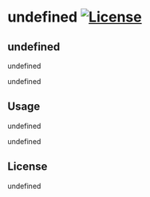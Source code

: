 # undefined   [![License](https://img.shields.io/badge/License-Apache_2.0-blue.svg)](https://opensource.org/licenses/Apache-2.0)

## undefined

undefined

undefined

## Usage

undefined

undefined

## License

undefined